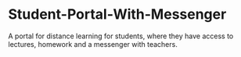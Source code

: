 # Student-Portal-With-Messenger
A portal for distance learning for students, where they have access to lectures, homework and a messenger with teachers.
